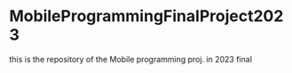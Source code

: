 # MobileProgrammingFinalProject2023
this is the repository of the Mobile programming proj. in 2023 final 
